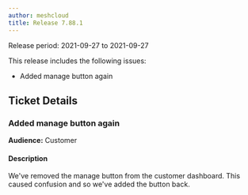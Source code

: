 ```yaml
---
author: meshcloud
title: Release 7.88.1
---
```


Release period: 2021-09-27 to 2021-09-27

This release includes the following issues:
* Added manage button again
<!--truncate-->

## Ticket Details
### Added manage button again
**Audience:** Customer<br>

#### Description
We've removed the manage button from the customer dashboard. This caused confusion and so we've added the button back.

